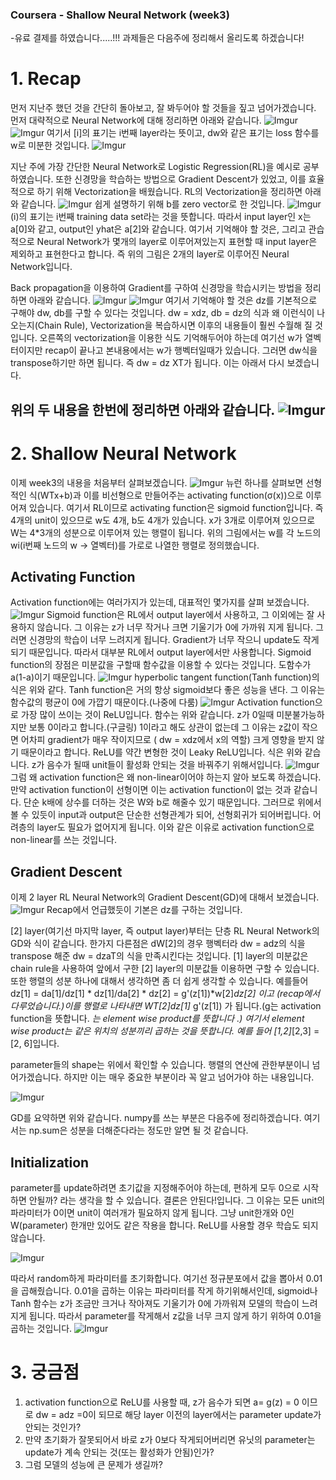 ### Coursera - Shallow Neural Network (week3)

-유료 결제를 하였습니다.....!!! 과제들은 다음주에 정리해서 올리도록 하겠습니다!


# 1. Recap

 먼저 지난주 했던 것을 간단히 돌아보고, 잘 봐두어야 할 것들을 짚고 넘어가겠습니다. 
 먼저 대략적으로 Neural Network에 대해 정리하면 아래와 같습니다.
 ![Imgur](https://i.imgur.com/fTzSvoh.png)
 ![Imgur](https://i.imgur.com/wt08cUd.png)
 여기서 [i]의 표기는 i번째 layer라는 뜻이고, dw와 같은 표기는 loss 함수를 w로 미분한 것입니다.
 ![Imgur](https://i.imgur.com/YvOxznR.png)
 
 지난 주에 가장 간단한 Neural Network로 Logistic Regression(RL)을 예시로 공부하였습니다. 또한 신경망을 학습하는 방법으로 Gradient Descent가 있었고, 이를 효율적으로 하기 위해 Vectorization을 배웠습니다. RL의 Vectorization을 정리하면 아래와 같습니다. 
![Imgur](https://i.imgur.com/7tjLFN8.png)
쉽게 설명하기 위해 b를 zero vector로 한 것입니다.
![Imgur](https://i.imgur.com/J7qfpuU.png)
 (i)의 표기는 i번째 training data set라는 것을 뜻합니다.
  따라서 input layer인 x는 a[0]와 같고, output인 yhat은 a[2]와 같습니다.
  여기서 기억해야 할 것은, 
   그리고 관습적으로 Neural Network가 몇개의 layer로 이루어져있는지 표현할 때 input layer은 제외하고 표현한다고 합니다. 즉 위의 그림은 2개의 layer로 이루어진 Neural Network입니다.
   
Back propagation을 이용하여 Gradient를 구하여 신경망을 학습시키는 방법을 정리하면 아래와 같습니다.
 ![Imgur](https://i.imgur.com/wDI3WLH.png)
![Imgur](https://i.imgur.com/RoTE7U6.png)
 여기서 기억해야 할 것은 dz를 기본적으로 구해야 dw, db를 구할 수 있다는 것입니다. dw = xdz, db = dz의 식과 왜 이런식이 나오는지(Chain Rule), Vectorization을 복습하시면 이후의 내용들이 훨씬 수월해 질 것입니다. 
 오른쪽의 vectorization을 이용한 식도 기억해두어야 하는데 여기선 w가 열벡터이지만 recap이 끝나고 본내용에서는 w가 행벡터일때가 있습니다. 그러면 dw식을 transpose하기만 하면 됩니다. 즉 dw = dz XT가 됩니다. 이는 아래서 다시 보겠습니다.
 
  위의 두 내용을 한번에 정리하면 아래와 같습니다.
![Imgur](https://i.imgur.com/WsR2ZpM.png)
----

# 2. Shallow Neural Network

 이제 week3의 내용을 처음부터 살펴보겠습니다.
![Imgur](https://i.imgur.com/jx9tIwL.png)
 뉴런 하나를 살펴보면 선형적인 식(WTx+b)과 이를 비선형으로 만들어주는 activating function(σ(x))으로 이루어져 있습니다. 여기서 RL이므로 activating function은 sigmoid function입니다. 즉 4개의 unit이 있으므로 w도 4개, b도 4개가 있습니다. x가 3개로 이루어져 있으므로 W는 4*3개의 성분으로 이루어져 있는 행렬이 됩니다. 위의 그림에서는 w를 각 노드의 wi(i번째 노드의 w -> 열벡터)를 가로로 나열한 행렬로 정의했습니다.

## Activating Function

Activation function에는 여러가지가 있는데, 대표적인 몇가지를 살펴 보겠습니다.
![Imgur](https://i.imgur.com/hQ4iGk0.png)
 Sigmoid function은 RL에서 output layer에서 사용하고, 그 이외에는 잘 사용하지 않습니다. 그 이유는 z가 너무 작거나 크면 기울기가 0에 가까워 지게 됩니다. 그러면 신경망의 학습이 너무 느려지게 됩니다. Gradient가 너무 작으니 update도 작게 되기 때문입니다. 따라서 대부분 RL에서 output layer에서만 사용합니다.
  Sigmoid function의 장점은 미분값을 구할때 함수값을 이용할 수 있다는 것입니다. 도함수가 a(1-a)이기 때문입니다.
   ![Imgur](https://i.imgur.com/mEN8XMl.png)
  hyperbolic tangent function(Tanh function)의 식은 위와 같다. Tanh function은 거의 항상 sigmoid보다 좋은 성능을 낸다. 그 이유는 함수값의 평균이 0에 가깝기 때문이다.(나중에 다룸)
  ![Imgur](https://i.imgur.com/LiPmEC1.png)
   Activation function으로 가장 많이 쓰이는 것이 ReLU입니다. 함수는 위와 같습니다. z가 0일때 미분불가능하지만 보통 0이라고 합니다.(구글링) 1이라고 해도 상관이 없는데 그 이유는 z값이 작으면 어차피 gradient가 매우 작이지므로 ( dw = xdz에서 x의 역할) 크게 영향을 받지 않기 때문이라고 합니다.
    ReLU를 약간 변형한 것이 Leaky ReLU입니다. 식은 위와 같습니다. z가 음수가 될때 unit들이 활성화 안되는 것을 바꿔주기 위해서입니다.
   ![Imgur](https://i.imgur.com/qKJ81IM.png)
  그럼 왜 activation function은 왜 non-linear이어야 하는지 알아 보도록 하겠습니다. 만약 activation function이 선형이면 이는 activation function이 없는 것과 같습니다. 단순 k배에 상수를 더하는 것은 W와 b로 해줄수 있기 때문입니다. 그러므로 위에서 볼 수 있듯이 input과 output은 단순한 선형관계가 되어, 선형회귀가 되어버립니다. 어려층의 layer도 필요가 없어지게 됩니다. 이와 같은 이유로 activation function으로 non-linear를 쓰는 것입니다.

## Gradient Descent

  이제 2 layer RL Neural Network의 Gradient Descent(GD)에 대해서 보겠습니다.
![Imgur](https://i.imgur.com/vytoMqv.png)
 Recap에서 언급했듯이 기본은 dz를 구하는 것입니다.
 
 [2] layer(여기선 마지막 layer, 즉 output layer)부터는 단층 RL Neural Network의 GD와 식이 같습니다. 한가지 다른점은 dW[2]의 경우 행벡터라 dw = adz의 식을 transpose 해준 dw = dzaT의 식을 만족시킨다는 것입니다. 
 [1] layer의 미분값은 chain rule을 사용하여 앞에서 구한 [2] layer의 미분값들 이용하면 구할 수 있습니다. 또한 행렬의 성분 하나에 대해서 생각하면 좀 더 쉽게 생각할 수 있습니다. 예를들어 dz[1] = da[1]/dz[1] * dz[1]/da[2] * dz[2] = g'(z[1])*w[2]*dz[2] 이고 (recap에서 다루었습니다.)이를 행렬로 나타내면  WT[2]dz[1]* g'(z[1]) 가 됩니다.(g는 activation function을 뜻합니다. *는 element wise product를 뜻합니다 .) 
  여기서 element wise product는 같은 위치의 성분끼리 곱하는 것을 뜻합니다. 예를 들어 [1,2]*[2,3] = [2, 6]입니다.
  
  parameter들의 shape는 위에서 확인할 수 있습니다. 행렬의 연산에 관한부분이니 넘어가겠습니다. 하지만 이는 매우 중요한 부분이라 꼭 알고 넘어가야 하는 내용입니다.

![Imgur](https://i.imgur.com/CBPANqY.png)

GD를 요약하면 위와 같습니다. numpy를 쓰는 부분은 다음주에 정리하겠습니다. 여기서는 np.sum은 성분을 더해준다라는 정도만 알면 될 것 같습니다.

## Initialization
 parameter를 update하려면 초기값을 지정해주어야 하는데, 편하게 모두 0으로 시작하면 안될까? 라는 생각을 할 수 있습니다. 결론은 안된다!입니다. 그 이유는 모든 unit의 파라미터가 0이면 unit이 여러개가 필요하지 않게 됩니다. 그냥 unit한개와 0인 W(parameter) 한개만 있어도 같은 작용을 합니다. ReLU를 사용할 경우 학습도 되지 않습니다.

![Imgur](https://i.imgur.com/BlA8WMv.png)

따라서 random하게 파라미터를 초기화합니다. 여기선 정규분포에서 값을 뽑아서 0.01을 곱해줬습니다. 0.01을 곱하는 이유는 파라미터를 작게 하기위해서인데, sigmoid나 Tanh 함수는 z가 조금만 크거나 작아져도 기울기가 0에 가까워져 모델의 학습이 느려지게 됩니다. 따라서 parameter를 작게해서 z값을 너무 크지 않게 하기 위하여 0.01을 곱하는 것입니다.
![Imgur](https://i.imgur.com/zJe45lD.png)

# 3. 궁금점

1. activation function으로 ReLU를 사용할 때, z가 음수가 되면 a= g(z) = 0 이므로 dw = adz =0이 되므로 해당 layer 이전의 layer에서는 parameter update가 안되는 것인가?
 2. 만약 초기화가 잘못되어서 바로 z가 0보다 작게되어버리면 유닛의 parameter는 update가 계속 안되는 것(또는 활성화가 안됨)인가? 
 3. 그럼 모델의 성능에 큰 문제가 생길까? 
